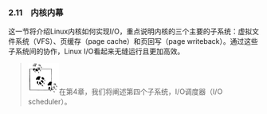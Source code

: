 ### 2.11　内核内幕

这一节将介绍Linux内核如何实现I/O，重点说明内核的三个主要的子系统：虚拟文件系统（VFS）、页缓存（page cache）和页回写（page writeback）。通过这些子系统间的协作，Linux I/O看起来无缝运行且更加高效。

> <img class="my_markdown" src="../images/1.png" style="width:62px;  height: 63px; "/>在第4章，我们将阐述第四个子系统，I/O调度器（I/O scheduler）。

